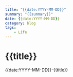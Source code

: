 ```yaml
---
title: "{{date:YYYY-MM-DD}}"
summary: "{{summary}}"
date: {{date:YYYY-MM-DD}}
category: blog
tags:
    - Life
---
```


# {{title}}
{{date:YYYY-MM-DD}}-{{title}}
